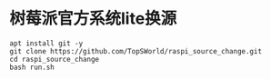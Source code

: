 # 树莓派官方系统lite换源
```
apt install git -y
git clone https://github.com/TopSWorld/raspi_source_change.git
cd raspi_source_change
bash run.sh
```
